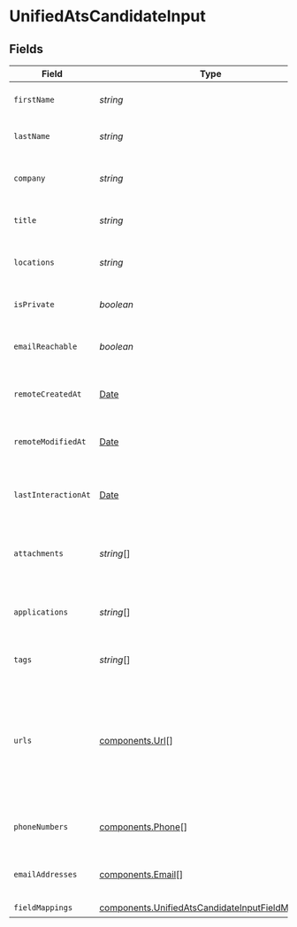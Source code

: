 # UnifiedAtsCandidateInput


## Fields

| Field                                                                                                                | Type                                                                                                                 | Required                                                                                                             | Description                                                                                                          |
| -------------------------------------------------------------------------------------------------------------------- | -------------------------------------------------------------------------------------------------------------------- | -------------------------------------------------------------------------------------------------------------------- | -------------------------------------------------------------------------------------------------------------------- |
| `firstName`                                                                                                          | *string*                                                                                                             | :heavy_minus_sign:                                                                                                   | The first name of the candidate                                                                                      |
| `lastName`                                                                                                           | *string*                                                                                                             | :heavy_minus_sign:                                                                                                   | The last name of the candidate                                                                                       |
| `company`                                                                                                            | *string*                                                                                                             | :heavy_minus_sign:                                                                                                   | The company of the candidate                                                                                         |
| `title`                                                                                                              | *string*                                                                                                             | :heavy_minus_sign:                                                                                                   | The title of the candidate                                                                                           |
| `locations`                                                                                                          | *string*                                                                                                             | :heavy_minus_sign:                                                                                                   | The locations of the candidate                                                                                       |
| `isPrivate`                                                                                                          | *boolean*                                                                                                            | :heavy_minus_sign:                                                                                                   | Whether the candidate is private                                                                                     |
| `emailReachable`                                                                                                     | *boolean*                                                                                                            | :heavy_minus_sign:                                                                                                   | Whether the candidate is reachable by email                                                                          |
| `remoteCreatedAt`                                                                                                    | [Date](https://developer.mozilla.org/en-US/docs/Web/JavaScript/Reference/Global_Objects/Date)                        | :heavy_minus_sign:                                                                                                   | The remote creation date of the candidate                                                                            |
| `remoteModifiedAt`                                                                                                   | [Date](https://developer.mozilla.org/en-US/docs/Web/JavaScript/Reference/Global_Objects/Date)                        | :heavy_minus_sign:                                                                                                   | The remote modification date of the candidate                                                                        |
| `lastInteractionAt`                                                                                                  | [Date](https://developer.mozilla.org/en-US/docs/Web/JavaScript/Reference/Global_Objects/Date)                        | :heavy_minus_sign:                                                                                                   | The last interaction date with the candidate                                                                         |
| `attachments`                                                                                                        | *string*[]                                                                                                           | :heavy_minus_sign:                                                                                                   | The attachments UUIDs of the candidate                                                                               |
| `applications`                                                                                                       | *string*[]                                                                                                           | :heavy_minus_sign:                                                                                                   | The applications UUIDs of the candidate                                                                              |
| `tags`                                                                                                               | *string*[]                                                                                                           | :heavy_minus_sign:                                                                                                   | The tags of the candidate                                                                                            |
| `urls`                                                                                                               | [components.Url](../../models/components/url.md)[]                                                                   | :heavy_minus_sign:                                                                                                   | The urls of the candidate, possible values for Url type are WEBSITE, BLOG, LINKEDIN, GITHUB, or OTHER                |
| `phoneNumbers`                                                                                                       | [components.Phone](../../models/components/phone.md)[]                                                               | :heavy_minus_sign:                                                                                                   | The phone numbers of the candidate                                                                                   |
| `emailAddresses`                                                                                                     | [components.Email](../../models/components/email.md)[]                                                               | :heavy_minus_sign:                                                                                                   | The email addresses of the candidate                                                                                 |
| `fieldMappings`                                                                                                      | [components.UnifiedAtsCandidateInputFieldMappings](../../models/components/unifiedatscandidateinputfieldmappings.md) | :heavy_check_mark:                                                                                                   | N/A                                                                                                                  |